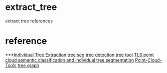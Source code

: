 # extract_tree
extract tree references
# reference
***[Individual Tree Extraction](https://github.com/HiphonL/IndividualTreeExtraction)
[tree seg](https://github.com/apburt/treeseg)
[tree detection](https://github.com/leggedrobotics/tree_detection)
[tree tool](https://github.com/porteratzo/TreeTool)
[TLS point cloud semantic classification and individual tree segmentation](https://github.com/philwilkes/TLS2trees)
[Point-Cloud-Tools](https://github.com/tuomasyr/Point-Cloud-Tools)
[tree graph](https://github.com/mattbv/treegraph)

